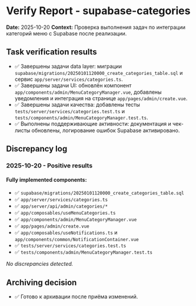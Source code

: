 <!-- SAVE_AS: spec/features/supabase-categories/verify-report.md -->
# Verify Report - supabase-categories

**Date:** 2025-10-20
**Context:** Проверка выполнения задач по интеграции категорий меню с Supabase после реализации.

## Task verification results
- ✅ Завершены задачи data layer: миграции `supabase/migrations/20250101120000_create_categories_table.sql` и сервис `app/server/services/categories.ts`.
- ✅ Завершены задачи UI: обновлён компонент `app/components/admin/MenuCategoryManager.vue`, добавлены уведомления и интеграция на странице `app/pages/admin/create.vue`.
- ✅ Завершены задачи качества: добавлены тесты `tests/server/services/categories.test.ts` и `tests/components/admin/MenuCategoryManager.test.ts`.
- ✅ Выполнены поддерживающие активности: документация и чек-листы обновлены, логирование ошибок Supabase активировано.

## Discrepancy log

### 2025-10-20 - Positive results

#### Fully implemented components:
- ✅ `supabase/migrations/20250101120000_create_categories_table.sql`
- ✅ `app/server/services/categories.ts`
- ✅ `app/server/api/admin/categories/*`
- ✅ `app/composables/useMenuCategories.ts`
- ✅ `app/components/admin/MenuCategoryManager.vue`
- ✅ `app/pages/admin/create.vue`
- ✅ `app/composables/useNotifications.ts` и `app/components/common/NotificationContainer.vue`
- ✅ `tests/server/services/categories.test.ts`
- ✅ `tests/components/admin/MenuCategoryManager.test.ts`

_No discrepancies detected._

## Archiving decision
- ✅ Готово к архивации после приёма изменений.
